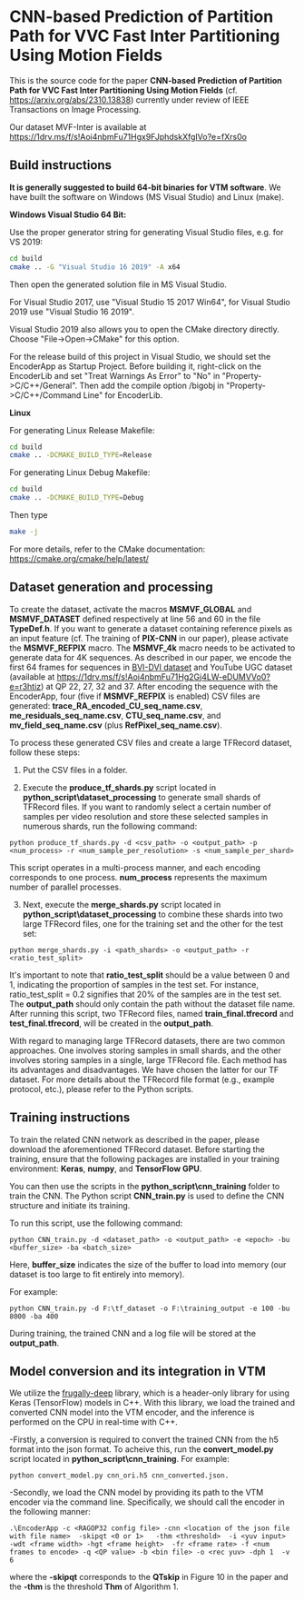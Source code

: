 CNN-based Prediction of Partition Path for VVC Fast Inter Partitioning Using Motion Fields
============================================================

This is the source code for the paper **CNN-based Prediction of Partition Path for VVC Fast Inter Partitioning Using Motion Fields** (cf. https://arxiv.org/abs/2310.13838) 
currently under review of IEEE Transactions on Image Processing.

Our dataset MVF-Inter is available at https://1drv.ms/f/s!Aoi4nbmFu71Hgx9FJphdskXfgIVo?e=fXrs0o


Build instructions
------------------

**It is generally suggested to build 64-bit binaries for VTM software**. We have built the software on Windows (MS Visual Studio) and Linux (make).  



**Windows Visual Studio 64 Bit:**

Use the proper generator string for generating Visual Studio files, e.g. for VS 2019:

```bash
cd build
cmake .. -G "Visual Studio 16 2019" -A x64
```

Then open the generated solution file in MS Visual Studio.

For Visual Studio 2017, use "Visual Studio 15 2017 Win64", for Visual Studio 2019 use "Visual Studio 16 2019".

Visual Studio 2019 also allows you to open the CMake directory directly. Choose "File->Open->CMake" for this option.

For the release build of this project in Visual Studio, we should set the EncoderApp as Startup Project. Before building it, 
right-click on the EncoderLib and set "Treat Warnings As Error" to "No" in "Property->C/C++/General". Then add the compile option 
/bigobj in "Property->C/C++/Command Line" for EncoderLib. 
 

**Linux**

For generating Linux Release Makefile:
```bash
cd build
cmake .. -DCMAKE_BUILD_TYPE=Release
```
For generating Linux Debug Makefile:
```bash
cd build
cmake .. -DCMAKE_BUILD_TYPE=Debug
```

Then type
```bash
make -j
```

For more details, refer to the CMake documentation: https://cmake.org/cmake/help/latest/

Dataset generation and processing
---------------------------------

To create the dataset, activate the macros **MSMVF_GLOBAL** and **MSMVF_DATASET** defined respectively at line 56 and 60 in the file **TypeDef.h**. If you want to generate a dataset 
containing reference pixels as an input feature (cf. The training of **PIX-CNN** in our paper), please activate the **MSMVF_REFPIX** macro. The **MSMVF_4k** macro needs to be activated to generate data for 4K sequences. 
As described in our paper, we encode the first 64 frames for sequences in [BVI-DVI dataset](https://fan-aaron-zhang.github.io/BVI-DVC/) and YouTube UGC dataset (available at https://1drv.ms/f/s!Aoi4nbmFu71Hg2Gj4LW-eDUMVVo0?e=r3htiz) at QP 22, 27, 32 and 37. After encoding the sequence with the EncoderApp, 
four (five if **MSMVF_REFPIX** is enabled) CSV files are generated: **trace_RA_encoded_CU_seq_name.csv**, **me_residuals_seq_name.csv**, **CTU_seq_name.csv**, and **mv_field_seq_name.csv** (plus **RefPixel_seq_name.csv**). 


To process these generated CSV files and create a large TFRecord dataset, follow these steps:


1. Put the CSV files in a folder. 

2. Execute the **produce_tf_shards.py** script located in **python_script\dataset_processing** to generate small shards of TFRecord files.  If you want to randomly select a certain number of samples per video resolution and store these selected samples in numerous shards, 
run the following command: 


```
python produce_tf_shards.py -d <csv_path> -o <output_path> -p <num_process> -r <num_sample_per_resolution> -s <num_sample_per_shard>
```

This script operates in a multi-process manner, and each encoding corresponds to one process. **num_process** represents the maximum number of parallel processes.


3.  Next, execute the **merge_shards.py** script located in **python_script\dataset_processing** to combine these shards into two large TFRecord files, one for the training set and the other for the test set:

```
python merge_shards.py -i <path_shards> -o <output_path> -r <ratio_test_split>
```


It's important to note that **ratio_test_split** should be a value between 0 and 1, indicating the proportion of samples in the test set. For instance, ratio_test_split = 0.2 signifies that 20\% of the samples are in the test set. 
The **output_path** should only contain the path without the dataset file name. After running this script, two TFRecord files, named **train_final.tfrecord** and **test_final.tfrecord**, will be created in the **output_path**.



With regard to managing large TFRecord datasets, there are two common approaches. One involves storing samples in small shards, and the other involves storing samples in a single, large TFRecord file. Each method has its advantages and disadvantages. 
We have chosen the latter for our TF dataset. For more details about the TFRecord file format (e.g., example protocol, etc.), please refer to the Python scripts.



Training instructions
---------------------


To train the related CNN network as described in the paper, please download the aforementioned TFRecord dataset. Before starting the training, ensure that the following packages are installed in your training environment: **Keras**, **numpy**, and **TensorFlow GPU**.

You can then use the scripts in the **python_script\cnn_training** folder to train the CNN. The Python script **CNN_train.py** is used to define the CNN structure and initiate its training.

To run this script, use the following command:


```
python CNN_train.py -d <dataset_path> -o <output_path> -e <epoch> -bu <buffer_size> -ba <batch_size>
```

Here, **buffer_size** indicates the size of the buffer to load into memory (our dataset is too large to fit entirely into memory). 

For example:  

```
python CNN_train.py -d F:\tf_dataset -o F:\training_output -e 100 -bu 8000 -ba 400
```


During training, the trained CNN and a log file will be stored at the **output_path**. 


Model conversion and its integration in VTM
-------------------------------------------


We utilize the [frugally-deep](https://github.com/Dobiasd/frugally-deep/tree/67a8fbce938353cde316d97f70c030172e50915e) library, which is a header-only library for using Keras (TensorFlow) models
in C++. With this library, we load the trained and converted CNN model into the VTM encoder, and the inference is performed on the CPU in real-time with C++. 


-Firstly, a conversion is required to 
convert the trained CNN from the h5 format into the json format. To acheive this, run the **convert_model.py** script located in **python_script\cnn_training**. For example:

```
python convert_model.py cnn_ori.h5 cnn_converted.json.
```


-Secondly, we load the CNN model by providing its path to the VTM encoder via the command line. Specifically, we should call the encoder in the following manner:

```
.\EncoderApp -c <RAGOP32 config file> -cnn <location of the json file with file name>  -skipqt <0 or 1>   -thm <threshold>  -i <yuv input>  -wdt <frame width> -hgt <frame height>  -fr <frame rate> -f <num frames to encode> -q <QP value> -b <bin file> -o <rec yuv> -dph 1  -v 6
```


where the **-skipqt** corresponds to the **QTskip** in Figure 10 in the paper and the **-thm** is the threshold **Thm** of Algorithm 1.


